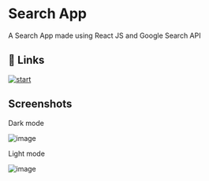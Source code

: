 

# Search App 

A Search App made using React JS and Google Search API

## 🔗 Links
[![start](https://user-images.githubusercontent.com/59278476/134729145-9a593bbf-5bdf-47be-a497-c3d5694a72c9.png)
](https://search-app-using-react.netlify.app/)

  
## Screenshots

Dark mode

![image](https://user-images.githubusercontent.com/59278476/141690222-caade0d3-f7e9-4321-ba2b-cf5f44c45436.png)

Light mode

![image](https://user-images.githubusercontent.com/59278476/141690254-b96c94a6-ede4-4564-9c8a-c5383b156285.png)




  
